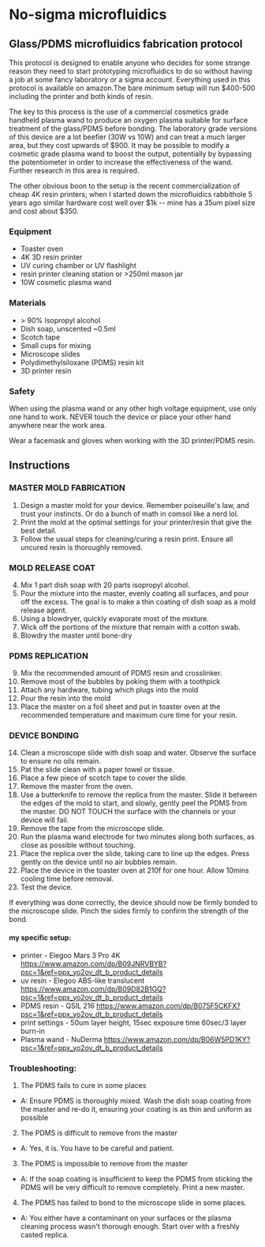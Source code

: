 # No-sigma microfluidics

## Glass/PDMS microfluidics fabrication protocol


This protocol is designed to enable anyone who decides for some strange reason they need to start prototyping microfluidics to do so without having a job at some fancy laboratory or a sigma account. Everything used in this protocol is available on amazon.The bare minimum setup will run $400-500 including the printer and both kinds of resin. 

The key to this process is the use of a commercial cosmetics grade handheld plasma wand to produce an oxygen plasma suitable for surface treatment of the glass/PDMS before bonding. The laboratory grade versions of this device are a lot beefier (30W vs 10W) and can treat a much larger area, but they cost upwards of $900. It may be possible to modify a cosmetic grade plasma wand to boost the output, potentially by bypassing the potentiometer in order to increase the effectiveness of the wand. Further research in this area is required.

The other obvious boon to the setup is the recent commercialization of cheap 4K resin printers; when I started down the microfluidics rabbithole 5 years ago similar hardware cost well over $1k -- mine has a 35um pixel size and cost about $350.


### Equipment

- Toaster oven
- 4K 3D resin printer
- UV curing chamber or UV flashlight
- resin printer cleaning station or >250ml mason jar
- 10W cosmetic plasma wand

### Materials

- \> 90% Isopropyl alcohol
- Dish soap, unscented ~0.5ml
- Scotch tape
- Small cups for mixing
- Microscope slides
- Polydimethylsiloxane (PDMS) resin kit
- 3D printer resin

### Safety

When using the plasma wand or any other high voltage equipment, use only one hand to work. NEVER touch the device or place your other hand anywhere near the work area.

Wear a facemask and gloves when working with the 3D printer/PDMS resin.

## Instructions

### MASTER MOLD FABRICATION
1. Design a master mold for your device. Remember poiseuille's law, and trust your instincts. Or do a bunch of math in comsol like a nerd lol.
2. Print the mold at the optimal settings for your printer/resin that give the best detail.
3. Follow the usual steps for cleaning/curing a resin print. Ensure all uncured resin is thoroughly removed.

### MOLD RELEASE COAT
4. Mix 1 part dish soap with 20 parts isopropyl alcohol.
5. Pour the mixture into the master, evenly coating all surfaces, and pour off the excess. The goal is to make a thin coating of dish soap as a mold release agent.
6. Using a blowdryer, quickly evaporate most of the mixture.
7. Wick off the portions of the mixture that remain with a cotton swab. 
8. Blowdry the master until bone-dry

### PDMS REPLICATION
9.  Mix the recommended amount of PDMS resin and crosslinker.
10. Remove most of the bubbles by poking them with a toothpick
11. Attach any hardware, tubing which plugs into the mold
12. Pour the resin into the mold
13. Place the master on a foil sheet and put in toaster oven at the recommended temperature and maximum cure time for your resin.

### DEVICE BONDING
14. Clean a microscope slide with dish soap and water. Observe the surface to ensure no oils remain. 
15. Pat the slide clean with a paper towel or tissue.
16. Place a few piece of scotch tape to cover the slide.
17. Remove the master from the oven.
18. Use a butterknife to remove the replica from the master. Slide it between the edges of the mold to start, and slowly, gently peel the PDMS from the master. DO NOT TOUCH the surface with the channels or your device will fail.
19. Remove the tape from the microscope slide.
20. Run the plasma wand electrode for two minutes along both surfaces, as close as possible without touching.
21. Place the replica over the slide, taking care to line up the edges. Press gently on the device until no air bubbles remain.
22. Place the device in the toaster oven at 210f for one hour. Allow 10mins cooling time before removal.
23. Test the device.

If everything was done correctly, the device should now be firmly bonded to the microscope slide. Pinch the sides firmly to confirm the strength of the bond.


#### my specific setup:
- printer - Elegoo Mars 3 Pro 4K https://www.amazon.com/dp/B09JNRVBYB?psc=1&ref=ppx_yo2ov_dt_b_product_details
- uv resin - Elegoo ABS-like translucent https://www.amazon.com/dp/B09D82B1GQ?psc=1&ref=ppx_yo2ov_dt_b_product_details
- PDMS resin - QSIL 216 https://www.amazon.com/dp/B075F5CKFX?psc=1&ref=ppx_yo2ov_dt_b_product_details
- print settings - 50um layer height, 15sec exposure time  60sec/3 layer burn-in
- Plasma wand - NuDerma https://www.amazon.com/dp/B06W5PD1KY?psc=1&ref=ppx_yo2ov_dt_b_product_details

### Troubleshooting:

1. The PDMS fails to cure in some places
- A: Ensure PDMS is thoroughly mixed. Wash the dish soap coating from the master and re-do it, ensuring your coating is as thin and uniform as possible

2. The PDMS is difficult to remove from the master
- A: Yes, it is. You have to be careful and patient. 

3. The PDMS is impossible to remove from the master
- A: If the soap coating is insufficient to keep the PDMS from sticking the PDMS will be very difficult to remove completely. Print a new master.

4. The PDMS has failed to bond to the microscope slide in some places. 
- A: You either have a contaminant on your surfaces or the plasma cleaning process wasn't thorough enough. Start over with a freshly casted replica. 

